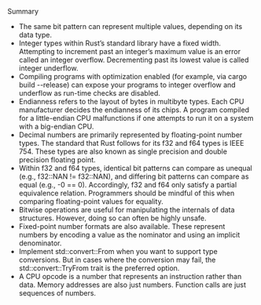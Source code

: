 Summary
- The same bit pattern can represent multiple values, depending on its data type.
- Integer types within Rust’s standard library have a fixed width. Attempting to increment past an integer’s maximum value is an error called an integer overflow. Decrementing past its lowest value is called integer underflow.
- Compiling programs with optimization enabled (for example, via cargo build --release) can expose your programs to integer overflow and underflow as run-time checks are disabled.
- Endianness refers to the layout of bytes in multibyte types. Each CPU manufacturer decides the endianness of its chips. A program compiled for a little-endian CPU malfunctions if one attempts to run it on a system with a big-endian CPU.
- Decimal numbers are primarily represented by floating-point number types. The standard that Rust follows for its f32 and f64 types is IEEE 754. These types are also known as single precision and double precision floating point.
- Within f32 and f64 types, identical bit patterns can compare as unequal (e.g., f32::NAN != f32::NAN), and differing bit patterns can compare as equal (e.g., -0 == 0). Accordingly, f32 and f64 only satisfy a partial equivalence relation. Programmers should be mindful of this when comparing floating-point values for equality.
- Bitwise operations are useful for manipulating the internals of data structures. However, doing so can often be highly unsafe.
- Fixed-point number formats are also available. These represent numbers by encoding a value as the nominator and using an implicit denominator.
- Implement std::convert::From when you want to support type conversions. But in cases where the conversion may fail, the std::convert::TryFrom trait is the preferred option.
- A CPU opcode is a number that represents an instruction rather than data. Memory addresses are also just numbers. Function calls are just sequences of numbers.
